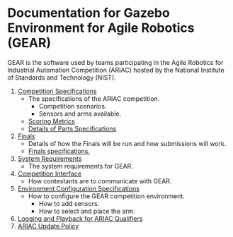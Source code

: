 # Documentation for Gazebo Environment for Agile Robotics (GEAR)


GEAR is the software used by teams participating in the Agile Robotics for Industrial Automation Competition (ARIAC) hosted by the National Institute of Standards and Technology (NIST).

1. [Competition Specifications](https://bitbucket.org/osrf/ariac/wiki/2017/competition_specifications)
    * The specifications of the ARIAC competition.
        * Competition scenarios.
        * Sensors and arms available.
    * [Scoring Metrics](https://bitbucket.org/osrf/ariac/wiki/2017/scoring)
    * [Details of Parts Specifications](https://bitbucket.org/osrf/ariac/wiki/2017/frame_specifications)
1. [Finals](https://bitbucket.org/osrf/ariac/wiki/2017/finals)
    * Details of how the Finals will be run and how submissions will work.
    * [Finals specifications.](https://bitbucket.org/osrf/ariac/wiki/2017/finals_specs)
1. [System Requirements](https://bitbucket.org/osrf/ariac/wiki/2017/system_requirements)
    * The system requirements for GEAR.
1. [Competition Interface](https://bitbucket.org/osrf/ariac/wiki/2017/competition_interface_documentation)
    * How contestants are to communicate with GEAR.
1. [Environment Configuration Specifications](https://bitbucket.org/osrf/ariac/wiki/2017/configuration_spec)
    * How to configure the GEAR competition environment.
        * How to add sensors.
        * How to select and place the arm.
1. [Logging and Playback for ARIAC Qualifiers](https://bitbucket.org/osrf/ariac/wiki/2017/qualifiers/logging)
1. [ARIAC Update Policy](https://bitbucket.org/osrf/ariac/wiki/2017/update_policy)